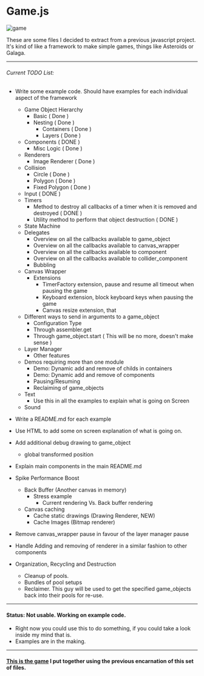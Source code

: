 # Game.js

![game][game]

These are some files I decided to extract from a previous javascript project. It's kind of like a framework to make simple games, things like Asteroids or Galaga.

-----------------------------------

###### Current TODO List:

- Write some example code. Should have examples for each individual aspect of the framework
    * Game Object Hierarchy
        + Basic ( Done )
        + Nesting ( Done )
            - Containers ( Done )
            - Layers ( Done )
    * Components ( DONE )
        + Misc Logic ( Done )
    * Renderers
        + Image Renderer ( Done )
    * Collision 
        + Circle ( Done )
        + Polygon ( Done )
        + Fixed Polygon ( Done )
    * Input ( DONE )
    * Timers
        + Method to destroy all callbacks of a timer when it is removed and destroyed ( DONE )
        + Utility method to perform that object destruction ( DONE )
    * State Machine
    * Delegates
        + Overview on all the callbacks available to game_object
        + Overview on all the callbacks available to canvas_wrapper
        + Overview on all the callbacks available to component
        + Overview on all the callbacks available to collider_component
        + Bubbling
    * Canvas Wrapper 
        + Extensions
            - TimerFactory extension, pause and resume all timeout when pausing the game
            - Keyboard extension, block keyboard keys when pausing the game
            - Canvas resize extension, that
    * Different ways to send in arguments to a game_object
        + Configuration Type
        + Through assembler.get
        + Through game_object.start ( This will be no more, doesn't make sense )
    * Layer Manager
        + Other features
    * Demos requiring more than one module
        + Demo: Dynamic add and remove of childs in containers
        + Demo: Dynamic add and remove of components
        + Pausing/Resuming
        + Reclaiming of game_objects    
    * Text
        + Use this in all the examples to explain what is going on Screen
    * Sound

- Write a README.md for each example
- Use HTML to add some on screen explanation of what is going on.
- Add additional debug drawing to game_object
    * global transformed position

- Explain main components in the main README.md

- Spike Performance Boost
    - Back Buffer (Another canvas in memory)
        - Stress example
            - Current rendering Vs. Back buffer rendering
    - Canvas caching
        * Cache static drawings (Drawing Renderer, NEW)
        * Cache Images (Bitmap renderer)

- Remove canvas_wrapper pause in favour of the layer manager pause

- Handle Adding and removing of renderer in a similar fashion to other components

- Organization, Recycling and Destruction
    * Cleanup of pools. 
    * Bundles of pool setups
    * Reclaimer. This guy will be used to get the specified game_objects back into their pools for re-use.

-----------------------------------

#### Status: Not usable. Working on example code.

* Right now you could use this to do something, if you could take a look inside my mind that is. 
* Examples are in the making.

-----------------------------------

#### [This is the game][tirador] I put together using the previous encarnation of this set of files.

[game]: http://f.cl.ly/items/3N420I093v3b03051W39/game.png
[tirador]: http://www.treintipollo.com/tirador/index.html
